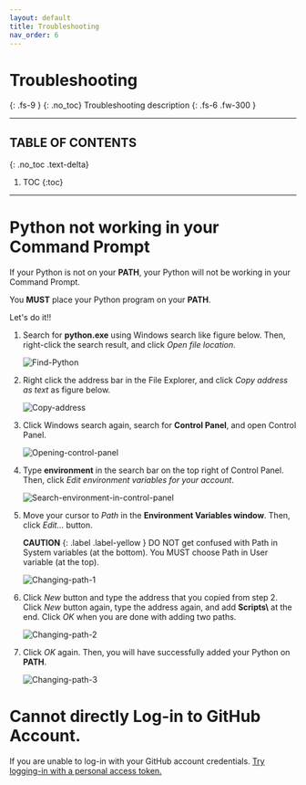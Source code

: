 ```yaml
---
layout: default
title: Troubleshooting
nav_order: 6
---
```


# Troubleshooting
{: .fs-9 }
{: .no_toc}
Troubleshooting description
{: .fs-6 .fw-300 }

---

## TABLE OF CONTENTS
{: .no_toc .text-delta}
1. TOC
{:toc}

---

# Python not working in your Command Prompt

If your Python is not on your **PATH**, your Python will not be working in your Command Prompt.

You **MUST** place your Python program on your **PATH**.

Let's do it!!

1. Search for **python.exe** using Windows search like figure below. Then, right-click the search result, and click *Open file location*.

    ![Find-Python](https://github.com/sis00337/Pycharm-For-Dummies/blob/gh-pages/assets/images/find_python.png?raw=true "Find Python")

2. Right click the address bar in the File Explorer, and click *Copy address as text* as figure below.

    ![Copy-address](https://github.com/sis00337/Pycharm-For-Dummies/blob/gh-pages/assets/images/copy_address_as_text.png?raw=true "Copy address")

3. Click Windows search again, search for **Control Panel**, and open Control Panel.

    ![Opening-control-panel](https://github.com/sis00337/Pycharm-For-Dummies/blob/gh-pages/assets/images/opening_control_panel.png?raw=true "Opening control panel")

4. Type **environment** in the search bar on the top right of Control Panel. Then, click *Edit environment variables for your account*.

    ![Search-environment-in-control-panel](https://github.com/sis00337/Pycharm-For-Dummies/blob/gh-pages/assets/images/search_environment_in_control_panel.png?raw=true "Search environment in control panel")


5. Move your cursor to *Path* in the **Environment Variables window**. Then, click *Edit...* button.

    **CAUTION**
      {: .label .label-yellow }
          DO NOT get confused with Path in System variables (at the bottom).
          You MUST choose Path in User variable (at the top).

    ![Changing-path-1](https://github.com/sis00337/Pycharm-For-Dummies/blob/gh-pages/assets/images/changing_path.png?raw=true "Changing path 1")

6. Click *New* button and type the address that you copied from step 2. Click *New* button again, type the address again, and add **Scripts\\** at the end. Click *OK* when you are done with adding two paths.

    ![Changing-path-2](https://github.com/sis00337/Pycharm-For-Dummies/blob/gh-pages/assets/images/changing_path_2.png?raw=true "Changing path 2")

7. Click *OK* again. Then, you will have successfully added your Python on **PATH**.

    ![Changing-path-3](https://github.com/sis00337/Pycharm-For-Dummies/blob/gh-pages/assets/images/changing_path_3.png?raw=true "Changing path 3")

# Cannot directly Log-in to GitHub Account.
If you are unable to log-in with your GitHub account credentials. [Try logging-in with a personal access token.](./ui-components/ui-components.md#option-b---log-in-with-personal-access-token)
